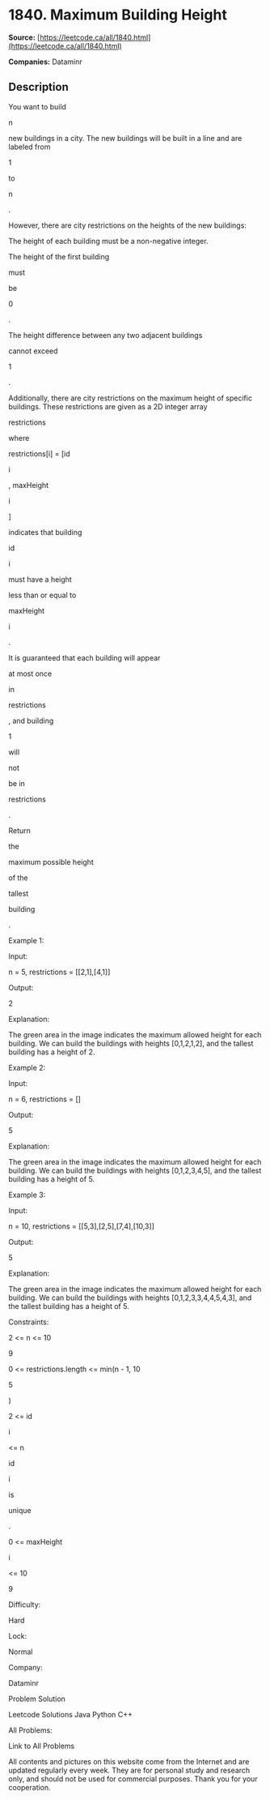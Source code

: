 # 1840. Maximum Building Height

**Source:** [https://leetcode.ca/all/1840.html](https://leetcode.ca/all/1840.html)

**Companies:** Dataminr

## Description

You want to build

n

new buildings in a city. The new buildings will be built in a line and are labeled from

1

to

n

.

However, there are city restrictions on the heights of the new buildings:

The height of each building must be a non-negative integer.

The height of the first building

must

be

0

.

The height difference between any two adjacent buildings

cannot exceed

1

.

Additionally, there are city restrictions on the maximum height of specific buildings. These restrictions are given as a 2D integer array

restrictions

where

restrictions[i] = [id

i

, maxHeight

i

]

indicates that building

id

i

must have a height

less than or equal to

maxHeight

i

.

It is guaranteed that each building will appear

at most once

in

restrictions

, and building

1

will

not

be in

restrictions

.

Return

the

maximum possible height

of the

tallest

building

.

Example 1:

Input:

n = 5, restrictions = [[2,1],[4,1]]

Output:

2

Explanation:

The green area in the image indicates the maximum allowed height for each building.
We can build the buildings with heights [0,1,2,1,2], and the tallest building has a height of 2.

Example 2:

Input:

n = 6, restrictions = []

Output:

5

Explanation:

The green area in the image indicates the maximum allowed height for each building.
We can build the buildings with heights [0,1,2,3,4,5], and the tallest building has a height of 5.

Example 3:

Input:

n = 10, restrictions = [[5,3],[2,5],[7,4],[10,3]]

Output:

5

Explanation:

The green area in the image indicates the maximum allowed height for each building.
We can build the buildings with heights [0,1,2,3,3,4,4,5,4,3], and the tallest building has a height of 5.

Constraints:

2 <= n <= 10

9

0 <= restrictions.length <= min(n - 1, 10

5

)

2 <= id

i

<= n

id

i

is

unique

.

0 <= maxHeight

i

<= 10

9

Difficulty:

Hard

Lock:

Normal

Company:

Dataminr

Problem Solution

Leetcode Solutions Java Python C++

All Problems:

Link to All Problems

All contents and pictures on this website come from the Internet and are updated regularly every week. They are for personal study and research only, and should not be used for commercial purposes. Thank you for your cooperation.


